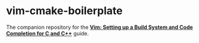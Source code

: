 # vim-cmake-boilerplate

The companion repository for the [**Vim: Setting up a Build System and Code Completion for C and C++**](https://dane-bulat.medium.com/vim-setting-up-a-build-system-and-code-completion-for-c-and-c-eb263c0a19a1) guide.
